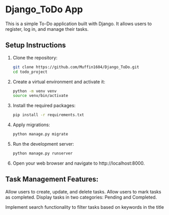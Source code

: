 # Django_ToDo App
This is a simple To-Do application built with Django. It allows users to register, log in, and manage their tasks.

## Setup Instructions

1. Clone the repository:
   ```sh
   git clone https://github.com/Muffin1604/Django_ToDo.git
   cd todo_project
2. Create a virtual environment and activate it:
   ```sh
   python -m venv venv
   source venv/bin/activate
3. Install the required packages:
      ``` sh
      pip install -r requirements.txt
4. Apply migrations:
   ```sh
   python manage.py migrate

5. Run the development server:
   ```sh
   python manage.py runserver
6. Open your web browser and navigate to http://localhost:8000.

## Task Management Features:
Allow users to create, update, and delete tasks.
Allow users to mark tasks as completed.
Display tasks in two categories: Pending and Completed.

Implement search functionality to filter tasks based on keywords in the title 


